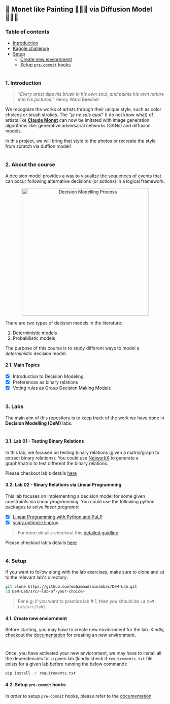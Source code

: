 ## 🎨 Monet like Painting 👩🏻‍🎨 via Diffusion Model 👨🏻‍💻

### Table of contents

- [Introduction](#introduction)
- [Kaggle challenge](#kaggle-challenge)
- [Setup](#setup)
  * [Create new enviornment](#create-new-env)
  * [Setup `pre-commit` hooks](#setup-pre-commit)


#

<a id="introduction" />

### 1. Introduction

> _“Every artist dips his brush in his own soul, and paints his own nature into his pictures.”_
> Henry Ward Beecher

We recognize the works of artists through their unique style, such as color choices or brush strokes. The _“je ne sais quoi”_ (I do not know what) of artists like [__Claude Monet__](https://en.wikipedia.org/wiki/Claude_Monet) can now be imitated with image generation algorithms like: generative adversarial networks (GANs) and diffusion models. 

In this project, we will bring that style to the photos or recreate the style from scratch via duffion model!

#

<a id="about-course" />

### 2. About the course

A decision model provides a way to visualize the sequences of events that can occur following alternative decisions (or actions) in a logical framework.

<p align="center">
  <img alt="Decision Modelling Process" width="400" src="extra/assets/decision_modelling_process.png" />
</p>

There are two types of decision models in the literature:

1. Deterministic models
2. Probabilistic models

The purpose of this course is to study different ways to model a _deterministic_ decision model.

<a id="main-topics" />

#### 2.1. Main Topics

- [x] Introduction to Decision Modeling
- [x] Preferences as binary relations
- [x] Voting rules as Group Decision Making Models

#

<a id="labs" />

### 3. Labs

The main aim of this repository is to keep track of the work we have done in __Decision Modelling (DeM)__ labs.
#

<a id="lab-1" />

#### 3.1. Lab 01 - Testing Binary Relations

In this lab, we focused on testing binary relations (given a matrix/graph to extract binary relations). You could use [NetworkX](https://networkx.org/) to generate a graph/matrix to test different the binary relations.

Please checkout lab's details [here](https://github.com/mohammadzainabbas/DeM-Lab/tree/main/src/lab1)

<a id="lab-2" />

#### 3.2. Lab 02 - Binary Relations via Linear Programming

This lab focuses on implementing a decision model for some given constraints via _linear programming_. You could use the following python packages to solve _linear programs_:

- [x] [Linear Programming with Python and PuLP](http://benalexkeen.com/linear-programming-with-python-and-pulp/)
- [x] [scipy.optimize.linprog](https://docs.scipy.org/doc/scipy-0.15.1/reference/generated/scipy.optimize.linprog.html)

> For more details: checkout this [detailed guidline](https://realpython.com/linear-programming-python/#linear-programming-python-implementation)

Please checkout lab's details [here](https://github.com/mohammadzainabbas/DeM-Lab/tree/main/src/lab2)

#

<a id="setup" />

### 4. Setup

If you want to follow along with the lab exercises, make sure to clone and `cd` to the relevant lab's directory:

```bash
git clone https://github.com/mohammadzainabbas/DeM-Lab.git
cd DeM-Lab/src/<lab-of-your-choice>
```

> For e.g: if you want to practice lab # 1, then you should do `cd DeM-Lab/src/lab1`.

<a id="create-new-env" />

#### 4.1. Create new enviornment

Before starting, you may have to create new enviornment for the lab. Kindly, checkout the [documentation](https://github.com/mohammadzainabbas/DeM-Lab/blob/main/docs/SETUP_ENV.md) for creating an new environment.

#

Once, you have activated your new enviornment, we may have to install all the dependencies for a given lab (kindly check if `requirements.txt` file exists for a given lab before running the below command):

```bash
pip install -r requirements.txt
```

<a id="setup-pre-commit" />

#### 4.2. Setup `pre-commit` hooks

In order to setup `pre-commit` hooks, please refer to the [documentation](https://github.com/mohammadzainabbas/DeM-Lab/blob/main/docs/SETUP_PRE-COMMIT_HOOKS.md).

#

